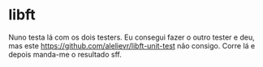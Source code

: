 # libft

Nuno testa lá com os dois testers. Eu consegui fazer o outro tester e deu, mas este https://github.com/alelievr/libft-unit-test não consigo. Corre lá e depois manda-me o resultado sff.
